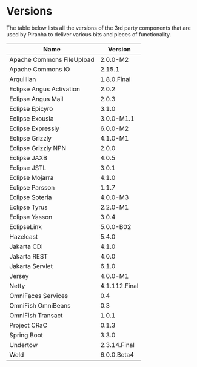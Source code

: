 # Versions

The table below lists all the versions of the 3rd party components that are
used by Piranha to deliver various bits and pieces of functionality.

| Name                      | Version       |
|---------------------------|---------------|
| Apache Commons FileUpload | 2.0.0-M2      |
| Apache Commons IO         | 2.15.1        |
| Arquillian                | 1.8.0.Final   |
| Eclipse Angus Activation  | 2.0.2         |
| Eclipse Angus Mail        | 2.0.3         |
| Eclipse Epicyro           | 3.1.0         |
| Eclipse Exousia           | 3.0.0-M1.1    |
| Eclipse Expressly         | 6.0.0-M2      |
| Eclipse Grizzly           | 4.1.0-M1      |
| Eclipse Grizzly NPN       | 2.0.0         |
| Eclipse JAXB              | 4.0.5         |
| Eclipse JSTL              | 3.0.1         |
| Eclipse Mojarra           | 4.1.0         |
| Eclipse Parsson           | 1.1.7         |
| Eclipse Soteria           | 4.0.0-M3      |
| Eclipse Tyrus             | 2.2.0-M1      |
| Eclipse Yasson            | 3.0.4         |
| EclipseLink               | 5.0.0-B02     |
| Hazelcast                 | 5.4.0         |
| Jakarta CDI               | 4.1.0         |
| Jakarta REST              | 4.0.0         |
| Jakarta Servlet           | 6.1.0         |
| Jersey                    | 4.0.0-M1      |
| Netty                     | 4.1.112.Final |
| OmniFaces Services        | 0.4           |
| OmniFish OmniBeans        | 0.3           |
| OmniFish Transact         | 1.0.1         |
| Project CRaC              | 0.1.3         |
| Spring Boot               | 3.3.0         |
| Undertow                  | 2.3.14.Final  |
| Weld                      | 6.0.0.Beta4   |
